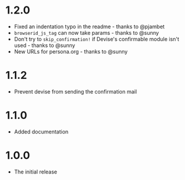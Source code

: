 # 1.2.0

* Fixed an indentation typo in the readme - thanks to @pjambet
* ```browserid_js_tag``` can now take params - thanks to @sunny
* Don't try to ```skip_confirmation!``` if Devise's confirmable module isn't used - thanks to @sunny
* New URLs for persona.org - thanks to @sunny

# 1.1.2

* Prevent devise from sending the confirmation mail

# 1.1.0

* Added documentation

# 1.0.0

* The initial release